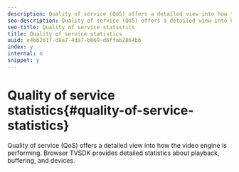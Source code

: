 ```yaml
---
description: Quality of service (QoS) offers a detailed view into how the video engine is performing. Browser TVSDK provides detailed statistics about playback, buffering, and devices.
seo-description: Quality of service (QoS) offers a detailed view into how the video engine is performing. Browser TVSDK provides detailed statistics about playback, buffering, and devices.
seo-title: Quality of service statistics
title: Quality of service statistics
uuid: e4bb2617-d8a7-4da7-b669-d6ffab2864bb
index: y
internal: n
snippet: y
---
```


# Quality of service statistics{#quality-of-service-statistics}

Quality of service (QoS) offers a detailed view into how the video engine is performing. Browser TVSDK provides detailed statistics about playback, buffering, and devices.

